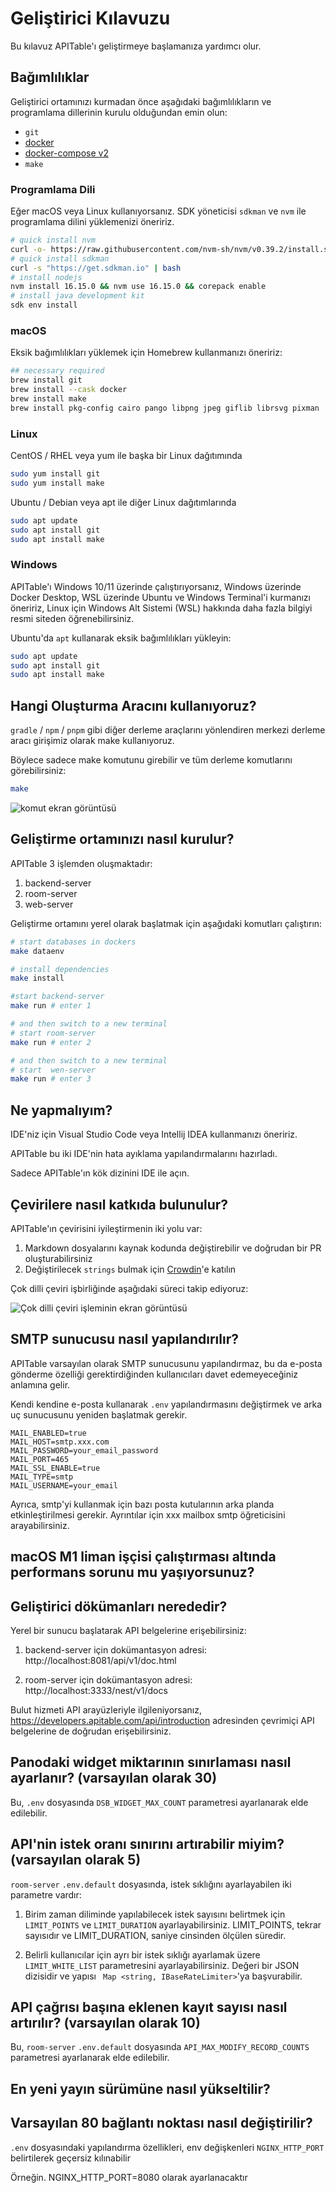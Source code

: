 # Geliştirici Kılavuzu

Bu kılavuz APITable'ı geliştirmeye başlamanıza yardımcı olur.

## Bağımlılıklar

Geliştirici ortamınızı kurmadan önce aşağıdaki bağımlılıkların ve programlama dillerinin kurulu olduğundan emin olun:

- `git`
- [docker](https://docs.docker.com/engine/install/)
- [docker-compose v2](https://docs.docker.com/engine/install/)
- `make`


### Programlama Dili

Eğer macOS veya Linux kullanıyorsanız. SDK yöneticisi `sdkman` ve `nvm` ile programlama dilini yüklemenizi öneririz.

```bash
# quick install nvm
curl -o- https://raw.githubusercontent.com/nvm-sh/nvm/v0.39.2/install.sh | bash
# quick install sdkman
curl -s "https://get.sdkman.io" | bash
# install nodejs 
nvm install 16.15.0 && nvm use 16.15.0 && corepack enable
# install java development kit
sdk env install
```

### macOS

Eksik bağımlılıkları yüklemek için Homebrew kullanmanızı öneririz:

```bash
## necessary required
brew install git
brew install --cask docker
brew install make
brew install pkg-config cairo pango libpng jpeg giflib librsvg pixman
```

### Linux

CentOS / RHEL veya yum ile başka bir Linux dağıtımında

```bash
sudo yum install git
sudo yum install make
```

Ubuntu / Debian veya apt ile diğer Linux dağıtımlarında

```bash
sudo apt update
sudo apt install git
sudo apt install make
```


### Windows

APITable'ı Windows 10/11 üzerinde çalıştırıyorsanız, Windows üzerinde Docker Desktop, WSL üzerinde Ubuntu ve Windows Terminal'i kurmanızı öneririz, Linux için Windows Alt Sistemi (WSL) hakkında daha fazla bilgiyi resmi siteden öğrenebilirsiniz.

Ubuntu'da `apt` kullanarak eksik bağımlılıkları yükleyin:

```bash
sudo apt update
sudo apt install git
sudo apt install make
```


## Hangi Oluşturma Aracını kullanıyoruz?

`gradle` / `npm` / `pnpm` gibi diğer derleme araçlarını yönlendiren merkezi derleme aracı girişimiz olarak make kullanıyoruz.

Böylece sadece make komutunu girebilir ve tüm derleme komutlarını görebilirsiniz:

```bash
make
```

![komut ekran görüntüsü](../static/make.png)



## Geliştirme ortamınızı nasıl kurulur?

APITable 3 işlemden oluşmaktadır:

1. backend-server
2. room-server
3. web-server

Geliştirme ortamını yerel olarak başlatmak için aşağıdaki komutları çalıştırın:

```bash
# start databases in dockers
make dataenv 

# install dependencies
make install 

#start backend-server
make run # enter 1  

# and then switch to a new terminal
# start room-server
make run # enter 2

# and then switch to a new terminal
# start  wen-server
make run # enter 3

```




## Ne yapmalıyım?

IDE'niz için Visual Studio Code veya Intellij IDEA kullanmanızı öneririz.

APITable bu iki IDE'nin hata ayıklama yapılandırmalarını hazırladı.

Sadece APITable'ın kök dizinini IDE ile açın.



## Çevirilere nasıl katkıda bulunulur?

APITable'ın çevirisini iyileştirmenin iki yolu var:

1. Markdown dosyalarını kaynak kodunda değiştirebilir ve doğrudan bir PR oluşturabilirsiniz
2. Değiştirilecek `strings` bulmak için [Crowdin](https://crowdin.com/project/apitablecode)'e katılın

Çok dilli çeviri işbirliğinde aşağıdaki süreci takip ediyoruz:

![Çok dilli çeviri işleminin ekran görüntüsü](../static/collaboration_of_multilingual_translation.png)

## SMTP sunucusu nasıl yapılandırılır?

APITable varsayılan olarak SMTP sunucusunu yapılandırmaz, bu da e-posta gönderme özelliği gerektirdiğinden kullanıcıları davet edemeyeceğiniz anlamına gelir.

Kendi kendine e-posta kullanarak `.env` yapılandırmasını değiştirmek ve arka uç sunucusunu yeniden başlatmak gerekir.

```
MAIL_ENABLED=true
MAIL_HOST=smtp.xxx.com
MAIL_PASSWORD=your_email_password
MAIL_PORT=465
MAIL_SSL_ENABLE=true
MAIL_TYPE=smtp
MAIL_USERNAME=your_email
```

Ayrıca, smtp'yi kullanmak için bazı posta kutularının arka planda etkinleştirilmesi gerekir. Ayrıntılar için xxx mailbox smtp öğreticisini arayabilirsiniz.


## macOS M1 liman işçisi çalıştırması altında performans sorunu mu yaşıyorsunuz?

## Geliştirici dökümanları nerededir?

Yerel bir sunucu başlatarak API belgelerine erişebilirsiniz:

1. backend-server için dokümantasyon adresi: http://localhost:8081/api/v1/doc.html

2. room-server için dokümantasyon adresi: http://localhost:3333/nest/v1/docs

Bulut hizmeti API arayüzleriyle ilgileniyorsanız, https://developers.apitable.com/api/introduction adresinden çevrimiçi API belgelerine de doğrudan erişebilirsiniz.

## Panodaki widget miktarının sınırlaması nasıl ayarlanır? (varsayılan olarak 30)

Bu, `.env` dosyasında `DSB_WIDGET_MAX_COUNT` parametresi ayarlanarak elde edilebilir.

## API'nin istek oranı sınırını artırabilir miyim? (varsayılan olarak 5)

`room-server` `.env.default` dosyasında, istek sıklığını ayarlayabilen iki parametre vardır:

1. Birim zaman diliminde yapılabilecek istek sayısını belirtmek için `LIMIT_POINTS` ve `LIMIT_DURATION` ayarlayabilirsiniz. LIMIT_POINTS, tekrar sayısıdır ve LIMIT_DURATION, saniye cinsinden ölçülen süredir.

2. Belirli kullanıcılar için ayrı bir istek sıklığı ayarlamak üzere `LIMIT_WHITE_LIST` parametresini ayarlayabilirsiniz. Değeri bir JSON dizisidir ve yapısı ` Map <string, IBaseRateLimiter>`'ya başvurabilir.

## API çağrısı başına eklenen kayıt sayısı nasıl artırılır? (varsayılan olarak 10)

Bu, `room-server` `.env.default` dosyasında `API_MAX_MODIFY_RECORD_COUNTS` parametresi ayarlanarak elde edilebilir.


## En yeni yayın sürümüne nasıl yükseltilir?


## Varsayılan 80 bağlantı noktası nasıl değiştirilir?
`.env` dosyasındaki yapılandırma özellikleri, env değişkenleri `NGINX_HTTP_PORT` belirtilerek geçersiz kılınabilir

Örneğin. NGINX_HTTP_PORT=8080 olarak ayarlanacaktır